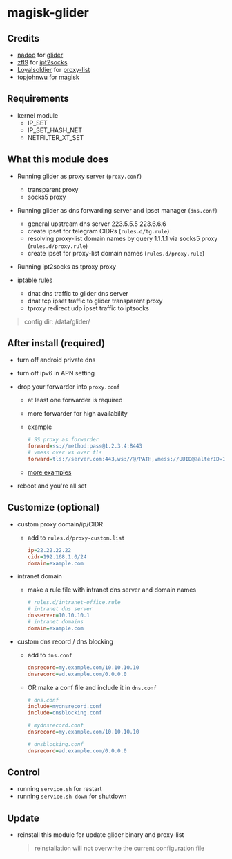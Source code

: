 # magisk-glider

## Credits

- [nadoo](https://github.com/nadoo) for [glider](https://github.com/nadoo/glider)
- [zfl9](https://github.com/zfl9) for [ipt2socks](https://github.com/zfl9/ipt2socks)
- [Loyalsoldier](https://github.com/Loyalsoldier) for [proxy-list](https://github.com/Loyalsoldier/v2ray-rules-dat)
- [topjohnwu](https://github.com/topjohnwu) for [magisk](https://github.com/topjohnwu/Magisk)

## Requirements

- kernel module
  - IP_SET
  - IP_SET_HASH_NET
  - NETFILTER_XT_SET

## What this module does

- Running glider as proxy server (`proxy.conf`)
  - transparent proxy
  - socks5 proxy

- Running glider as dns forwarding server and ipset manager (`dns.conf`)
  - general upstream dns server 223.5.5.5 223.6.6.6
  - create ipset for telegram CIDRs (`rules.d/tg.rule`)
  - resolving proxy-list domain names by query 1.1.1.1 via socks5 proxy (`rules.d/proxy.rule`)
  - create ipset for proxy-list domain names (`rules.d/proxy.rule`)

- Running ipt2socks as tproxy proxy

- iptable rules
  - dnat dns traffic to glider dns server
  - dnat tcp ipset traffic to glider transparent proxy
  - tproxy redirect udp ipset traffic to iptsocks

>config dir: /data/glider/

## After install (required)

- turn off android private dns
- turn off ipv6 in APN setting
- drop your forwarder into `proxy.conf`
  - at least one forwarder is required
  - more forwarder for high availability
  - example

    ```ini
    # SS proxy as forwarder
    forward=ss://method:pass@1.2.3.4:8443
    # vmess over ws over tls
    forward=tls://server.com:443,ws://@/PATH,vmess://UUID@?alterID=123
    ```
  
  - [more examples](https://github.com/nadoo/glider/blob/master/config/glider.conf.example#L81-L151)

- reboot and you're all set

## Customize (optional)

- custom proxy domain/ip/CIDR
  - add to `rules.d/proxy-custom.list`

    ```ini
    ip=22.22.22.22
    cidr=192.168.1.0/24
    domain=example.com
    ```

- intranet domain
  - make a rule file with intranet dns server and domain names

    ```ini
    # rules.d/intranet-office.rule
    # intranet dns server
    dnsserver=10.10.10.1
    # intranet domains
    domain=example.com
    ```

- custom dns record / dns blocking
  - add to `dns.conf`

    ```ini
    dnsrecord=my.example.com/10.10.10.10
    dnsrecord=ad.example.com/0.0.0.0
    ```

  - OR make a conf file and include it in `dns.conf`

    ```ini
    # dns.conf
    include=mydnsrecord.conf
    include=dnsblocking.conf

    # mydnsrecord.conf
    dnsrecord=my.example.com/10.10.10.10
    
    # dnsblocking.conf
    dnsrecord=ad.example.com/0.0.0.0
    ```

## Control

- running `service.sh` for restart
- running `service.sh down` for shutdown

## Update

- reinstall this module for update glider binary and proxy-list
  >reinstallation will not overwrite the current configuration file
